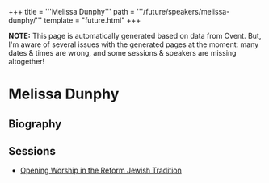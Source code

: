 +++
title = '''Melissa Dunphy'''
path = '''/future/speakers/melissa-dunphy/'''
template = "future.html"
+++

<p class="todo">
<strong>NOTE:</strong> This page is automatically generated based on data from Cvent.
But, I'm aware of several issues with the generated pages at the moment:
many dates & times are wrong, and some sessions & speakers are missing altogether!
</p>

<h1>Melissa Dunphy</h1>
<h2>Biography</h2>
<p></p>
<h2>Sessions</h2>
<ul><li><a href="/future/sessions/opening-worship-in-the-reform-jewish-tradition/">Opening Worship in the Reform Jewish Tradition</a></li>


